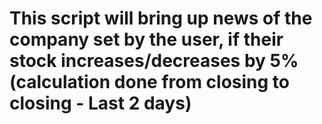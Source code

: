 # This script will bring up news of the company set by the user, if their stock increases/decreases by 5% (calculation done from closing to closing - Last 2 days)

